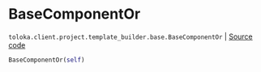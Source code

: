 # BaseComponentOr
`toloka.client.project.template_builder.base.BaseComponentOr` | [Source code](https://github.com/Toloka/toloka-kit/blob/v0.1.25/src/client/project/template_builder/base.py#L139)

```python
BaseComponentOr(self)
```

